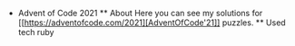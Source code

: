 * Advent of Code 2021
** About
 Here you can see my solutions for [[https://adventofcode.com/2021][AdventOfCode'21]] puzzles.
** Used tech
 ruby
